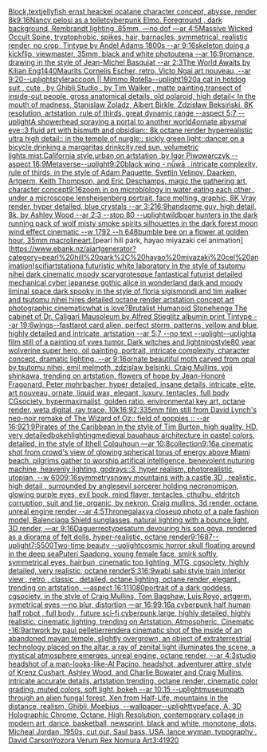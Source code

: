 [Block,](https://www.ebank.nz/aiartgenerator?category=Block%2C)[text](https://www.ebank.nz/aiartgenerator?category=text)[jellyfish ernst heackel ocatane character concept, abysse, render  8k](https://www.ebank.nz/aiartgenerator?category=jellyfish%20ernst%20heackel%20ocatane%20character%20concept%2C%20abysse%2C%20render%20%208k)[9:16](https://www.ebank.nz/aiartgenerator?category=9%3A16)[Nancy pelosi as a toilet](https://www.ebank.nz/aiartgenerator?category=Nancy%20pelosi%20as%20a%20toilet)[cyberpunk Elmo. Foreground , dark background, Rembrandt lighting ,85mm, —no dof —ar 4:5](https://www.ebank.nz/aiartgenerator?category=cyberpunk%20Elmo.%20Foreground%20%2C%20dark%20background%2C%20Rembrandt%20lighting%20%2C85mm%2C%20%E2%80%94no%20dof%20%E2%80%94ar%204%3A5)[Massive Wicked Occult Spine, tryptophobic, spikes, hair, barnacles, symmetrical, realistic render, no crop, Tintype by Andel Adams 1800s --ar 9:16](https://www.ebank.nz/aiartgenerator?category=Massive%20Wicked%20Occult%20Spine%2C%20tryptophobic%2C%20spikes%2C%20hair%2C%20barnacles%2C%20symmetrical%2C%20realistic%20render%2C%20no%20crop%2C%20Tintype%20by%20Andel%20Adams%201800s%20--ar%209%3A16)[skeleton doing a kickflip, viewmaster, 35mm, black and white photo](https://www.ebank.nz/aiartgenerator?category=skeleton%20doing%20a%20kickflip%2C%20viewmaster%2C%2035mm%2C%20black%20and%20white%20photo)[utena --ar 16:9](https://www.ebank.nz/aiartgenerator?category=utena%20--ar%2016%3A9)[romance, drawing in the style of Jean-Michel Basquiat --ar 2:3](https://www.ebank.nz/aiartgenerator?category=romance%2C%20drawing%20in%20the%20style%20of%20Jean-Michel%20Basquiat%20--ar%202%3A3)[The World Awaits by Kilian Eng](https://www.ebank.nz/aiartgenerator?category=The%20World%20Awaits%20by%20Kilian%20Eng)[1440](https://www.ebank.nz/aiartgenerator?category=1440)[Maurits Cornelis Escher, retro, Victo Ngai art nouveau,  --ar 9:20](https://www.ebank.nz/aiartgenerator?category=Maurits%20Cornelis%20Escher%2C%20retro%2C%20Victo%20Ngai%20art%20nouveau%2C%20%20--ar%209%3A20)[--uplight](https://www.ebank.nz/aiartgenerator?category=--uplight)[style](https://www.ebank.nz/aiartgenerator?category=style)[raccoon || Mimmo Rotella](https://www.ebank.nz/aiartgenerator?category=raccoon%20%7C%7C%20Mimmo%20Rotella)[--uplight](https://www.ebank.nz/aiartgenerator?category=--uplight)[1920](https://www.ebank.nz/aiartgenerator?category=1920)[a cat in hotdog suit , cute , by Ghibli Studio , by Tim Walker , matte painting,](https://www.ebank.nz/aiartgenerator?category=a%20cat%20in%20hotdog%20suit%20%2C%20cute%20%2C%20by%20Ghibli%20Studio%20%2C%20by%20Tim%20Walker%20%2C%20matte%20painting%2C)[transect of inside-out people, gross anatomical details, old polaroid, high detail](https://www.ebank.nz/aiartgenerator?category=transect%20of%20inside-out%20people%2C%20gross%20anatomical%20details%2C%20old%20polaroid%2C%20high%20detail)[< In the mouth of madness, Stanislaw Zoladz, Albert Birkle, Zdzisław Beksiński, 8K resolution, artstation, rule of thirds, great dynamic range --aspect 5:7 --uplight](https://www.ebank.nz/aiartgenerator?category=%3C%20In%20the%20mouth%20of%20madness%2C%20Stanislaw%20Zoladz%2C%20Albert%20Birkle%2C%20Zdzis%C5%82aw%20Beksi%C5%84ski%2C%208K%20resolution%2C%20artstation%2C%20rule%20of%20thirds%2C%20great%20dynamic%20range%20--aspect%205%3A7%20--uplight)[A showerhead spraying a portal to another world](https://www.ebank.nz/aiartgenerator?category=A%20showerhead%20spraying%20a%20portal%20to%20another%20world)[4](https://www.ebank.nz/aiartgenerator?category=4)[ornate abysmal eye::3 fluid art with bismuth and obsidian:: 8k octane render hyperrealistic ultra high detail:: in the temple of nurgle:: sickly green light::](https://www.ebank.nz/aiartgenerator?category=ornate%20abysmal%20eye%3A%3A3%20fluid%20art%20with%20bismuth%20and%20obsidian%3A%3A%208k%20octane%20render%20hyperrealistic%20ultra%20high%20detail%3A%3A%20in%20the%20temple%20of%20nurgle%3A%3A%20sickly%20green%20light%3A%3A)[dancer on a bicycle  drinking a margaritas drink](https://www.ebank.nz/aiartgenerator?category=dancer%20on%20a%20bicycle%20%20drinking%20a%20margaritas%20drink)[city,red sun, volumetric lights,mist,California style,urban,on artstation ,by Igor Piwowarczyk --aspect 16:9](https://www.ebank.nz/aiartgenerator?category=city%2Cred%20sun%2C%20volumetric%20lights%2Cmist%2CCalifornia%20style%2Curban%2Con%20artstation%20%2Cby%20Igor%20Piwowarczyk%20--aspect%2016%3A9)[Metaverse](https://www.ebank.nz/aiartgenerator?category=Metaverse)[--uplight](https://www.ebank.nz/aiartgenerator?category=--uplight)[9:20](https://www.ebank.nz/aiartgenerator?category=9%3A20)[black wing -  nǚwā , intricate complexity, rule of thirds, in the style of Adam Paquette, Svetlin Velinov, Daarken, Artgerm, Keith Thompson, and Eric Deschamps, magic the gathering art, character concept](https://www.ebank.nz/aiartgenerator?category=black%20wing%20-%20%20n%C7%9Aw%C4%81%20%2C%20intricate%20complexity%2C%20rule%20of%20thirds%2C%20in%20the%20style%20of%20Adam%20Paquette%2C%20Svetlin%20Velinov%2C%20Daarken%2C%20Artgerm%2C%20Keith%20Thompson%2C%20and%20Eric%20Deschamps%2C%20magic%20the%20gathering%20art%2C%20character%20concept)[9:16](https://www.ebank.nz/aiartgenerator?category=9%3A16)[zoom in on microbiology in water eating each other , under a microscope lens](https://www.ebank.nz/aiartgenerator?category=zoom%20in%20on%20microbiology%20in%20water%20eating%20each%20other%20%2C%20under%20a%20microscope%20lens)[heisenberg portrait, face melting, graphic, 8K Vray render, hyper detailed, blue crystals --ar 3:2](https://www.ebank.nz/aiartgenerator?category=heisenberg%20portrait%2C%20face%20melting%2C%20graphic%2C%208K%20Vray%20render%2C%20hyper%20detailed%2C%20blue%20crystals%20--ar%203%3A2)[16:9](https://www.ebank.nz/aiartgenerator?category=16%3A9)[handsome guy, high detail, 8k, by Ashley Wood --ar 2:3 --stop 80 --uplight](https://www.ebank.nz/aiartgenerator?category=handsome%20guy%2C%20high%20detail%2C%208k%2C%20by%20Ashley%20Wood%20--ar%202%3A3%20--stop%2080%20--uplight)[wildboar hunters in the dark running pack of wolf misty smoke spirits silhouettes in the dark forest moon wind effect cinematic --w 1792 --h 648](https://www.ebank.nz/aiartgenerator?category=wildboar%20hunters%20in%20the%20dark%20running%20pack%20of%20wolf%20misty%20smoke%20spirits%20silhouettes%20in%20the%20dark%20forest%20moon%20wind%20effect%20cinematic%20--w%201792%20--h%20648)[bumble bee on a flower at golden hour, 35mm macro](https://www.ebank.nz/aiartgenerator?category=bumble%20bee%20on%20a%20flower%20at%20golden%20hour%2C%2035mm%20macro)[lineart.](https://www.ebank.nz/aiartgenerator?category=lineart.)[pearl hill park, hayao miyazaki cel animation](https://www.ebank.nz/aiartgenerator?category=pearl%20hill%20park%2C%20hayao%20miyazaki%20cel%20animation)[scifi](https://www.ebank.nz/aiartgenerator?category=scifi)[artstation](https://www.ebank.nz/aiartgenerator?category=artstation)[a futuristic white laboratory in the style of tsutomu nihei dark cinematic moody scary](https://www.ebank.nz/aiartgenerator?category=a%20futuristic%20white%20laboratory%20in%20the%20style%20of%20tsutomu%20nihei%20dark%20cinematic%20moody%20scary)[grotesque fantastical futurist detailed mechanical cyber japanese gothic alice in wonderland dark and moody liminal space dark spooky in the style of floria sigismondi and tim walker and tsutomu nihei hires detailed octane render artstation concept art photographic cinematic](https://www.ebank.nz/aiartgenerator?category=grotesque%20fantastical%20futurist%20detailed%20mechanical%20cyber%20japanese%20gothic%20alice%20in%20wonderland%20dark%20and%20moody%20liminal%20space%20dark%20spooky%20in%20the%20style%20of%20floria%20sigismondi%20and%20tim%20walker%20and%20tsutomu%20nihei%20hires%20detailed%20octane%20render%20artstation%20concept%20art%20photographic%20cinematic)[what is love?](https://www.ebank.nz/aiartgenerator?category=what%20is%20love%3F)[Brutalist Humanoid Stonehenge The cabinet of Dr. Caligari Mausoleum by Alfred Stieglitz albumin print Tintype --ar 19:6](https://www.ebank.nz/aiartgenerator?category=Brutalist%20Humanoid%20Stonehenge%20The%20cabinet%20of%20Dr.%20Caligari%20Mausoleum%20by%20Alfred%20Stieglitz%20albumin%20print%20Tintype%20--ar%2019%3A6)[wings](https://www.ebank.nz/aiartgenerator?category=wings)[--fast](https://www.ebank.nz/aiartgenerator?category=--fast)[tarot card alien, perfect storm, patterns, yellow and blue, highly detailed and intricate, artstation --ar 5:7 --no text --uplight](https://www.ebank.nz/aiartgenerator?category=tarot%20card%20alien%2C%20perfect%20storm%2C%20patterns%2C%20yellow%20and%20blue%2C%20highly%20detailed%20and%20intricate%2C%20artstation%20--ar%205%3A7%20--no%20text%20--uplight)[--uplight](https://www.ebank.nz/aiartgenerator?category=--uplight)[a film still of a painting of yves tumor. Dark witches and lightning](https://www.ebank.nz/aiartgenerator?category=a%20film%20still%20of%20a%20painting%20of%20yves%20tumor.%20Dark%20witches%20and%20lightning)[style](https://www.ebank.nz/aiartgenerator?category=style)[80 year wolverine super hero, oil painting, portrait, intricate complexity, character concept, dramatic lighting, --ar 9:16](https://www.ebank.nz/aiartgenerator?category=80%20year%20wolverine%20super%20hero%2C%20oil%20painting%2C%20portrait%2C%20intricate%20complexity%2C%20character%20concept%2C%20dramatic%20lighting%2C%20--ar%209%3A16)[ornate beautiful moth carved from opal by tsutomu nihei, emil melmoth, zdzislaw belsinki, Craig Mullins, yoji shinkawa, trending on artstation, flowers of hope by Jean-Honoré Fragonard, Peter mohrbacher, hyper detailed, insane details, intricate, elite, art nouveau, ornate, liquid wax, elegant, luxury, tentacles, full body CGsociety, hypermaximalist, golden ratio, environmental key art, octane render, weta digital, ray trace, 10k](https://www.ebank.nz/aiartgenerator?category=ornate%20beautiful%20moth%20carved%20from%20opal%20by%20tsutomu%20nihei%2C%20emil%20melmoth%2C%20zdzislaw%20belsinki%2C%20Craig%20Mullins%2C%20yoji%20shinkawa%2C%20trending%20on%20artstation%2C%20flowers%20of%20hope%20by%20Jean-Honor%C3%A9%20Fragonard%2C%20Peter%20mohrbacher%2C%20hyper%20detailed%2C%20insane%20details%2C%20intricate%2C%20elite%2C%20art%20nouveau%2C%20ornate%2C%20liquid%20wax%2C%20elegant%2C%20luxury%2C%20tentacles%2C%20full%20body%20CGsociety%2C%20hypermaximalist%2C%20golden%20ratio%2C%20environmental%20key%20art%2C%20octane%20render%2C%20weta%20digital%2C%20ray%20trace%2C%2010k)[16:9](https://www.ebank.nz/aiartgenerator?category=16%3A9)[2:3](https://www.ebank.nz/aiartgenerator?category=2%3A3)[35mm film still from David Lynch's neo-noir remake of The Wizard of Oz:: field of poppies :: --ar 16:9](https://www.ebank.nz/aiartgenerator?category=35mm%20film%20still%20from%20David%20Lynch%27s%20neo-noir%20remake%20of%20The%20Wizard%20of%20Oz%3A%3A%20field%20of%20poppies%20%3A%3A%20--ar%2016%3A9)[21:9](https://www.ebank.nz/aiartgenerator?category=21%3A9)[Pirates of the Caribbean in the style of Tim Burton, high quality, HD, very detailed](https://www.ebank.nz/aiartgenerator?category=Pirates%20of%20the%20Caribbean%20in%20the%20style%20of%20Tim%20Burton%2C%20high%20quality%2C%20HD%2C%20very%20detailed)[bokeh](https://www.ebank.nz/aiartgenerator?category=bokeh)[lighting](https://www.ebank.nz/aiartgenerator?category=lighting)[medieval bauahaus architecture in pastel colors, detailed, in the style of Ithell Colquhoun —ar 10:8](https://www.ebank.nz/aiartgenerator?category=medieval%20bauahaus%20architecture%20in%20pastel%20colors%2C%20detailed%2C%20in%20the%20style%20of%20Ithell%20Colquhoun%20%E2%80%94ar%2010%3A8)[collection](https://www.ebank.nz/aiartgenerator?category=collection)[9:16](https://www.ebank.nz/aiartgenerator?category=9%3A16)[a cinematic shot from crowd's view of glowing spherical torus of energy above Miami beach, pilgrims gather to worship artifical intelligence, benevolent nuturing machine, heavenly lighting, godrays::3, hyper realism, photorealistic, utopian, --w 600](https://www.ebank.nz/aiartgenerator?category=a%20cinematic%20shot%20from%20crowd%27s%20view%20of%20glowing%20spherical%20torus%20of%20energy%20above%20Miami%20beach%2C%20pilgrims%20gather%20to%20worship%20artifical%20intelligence%2C%20benevolent%20nuturing%20machine%2C%20heavenly%20lighting%2C%20godrays%3A%3A3%2C%20hyper%20realism%2C%20photorealistic%2C%20utopian%2C%20--w%20600)[9:16](https://www.ebank.nz/aiartgenerator?category=9%3A16)[symmetry](https://www.ebank.nz/aiartgenerator?category=symmetry)[snowy mountains with a castle  3D , realistic, high detail , surrounded by angles](https://www.ebank.nz/aiartgenerator?category=snowy%20mountains%20with%20a%20castle%20%203D%20%2C%20realistic%2C%20high%20detail%20%2C%20surrounded%20by%20angles)[evil sorcerer holding necronomicon, glowing purple eyes, evil book, mind flayer, tentacles, cthulhu, eldritch corruption, suit and tie, organic, by nekron, Craig mullins, 3d render, octane, unreal engine render --ar 4:5](https://www.ebank.nz/aiartgenerator?category=evil%20sorcerer%20holding%20necronomicon%2C%20glowing%20purple%20eyes%2C%20evil%20book%2C%20mind%20flayer%2C%20tentacles%2C%20cthulhu%2C%20eldritch%20corruption%2C%20suit%20and%20tie%2C%20organic%2C%20by%20nekron%2C%20Craig%20mullins%2C%203d%20render%2C%20octane%2C%20unreal%20engine%20render%20--ar%204%3A5)[Throne](https://www.ebank.nz/aiartgenerator?category=Throne)[galaxy](https://www.ebank.nz/aiartgenerator?category=galaxy)[a closeup photo of a pale fashion model, Balenciaga Shield sunglasses, natural lighting with a bounce light, 3D render, —ar 9:16](https://www.ebank.nz/aiartgenerator?category=a%20closeup%20photo%20of%20a%20pale%20fashion%20model%2C%20Balenciaga%20Shield%20sunglasses%2C%20natural%20lighting%20with%20a%20bounce%20light%2C%203D%20render%2C%20%E2%80%94ar%209%3A16)[Daguerreotype](https://www.ebank.nz/aiartgenerator?category=Daguerreotype)[saturn devouring his son goya, rendered as a diorama of felt dolls, hyper-realistic, octane render](https://www.ebank.nz/aiartgenerator?category=saturn%20devouring%20his%20son%20goya%2C%20rendered%20as%20a%20diorama%20of%20felt%20dolls%2C%20hyper-realistic%2C%20octane%20render)[9:16](https://www.ebank.nz/aiartgenerator?category=9%3A16)[87](https://www.ebank.nz/aiartgenerator?category=87)[--uplight](https://www.ebank.nz/aiartgenerator?category=--uplight)[7:5](https://www.ebank.nz/aiartgenerator?category=7%3A5)[500](https://www.ebank.nz/aiartgenerator?category=500)[Two-time beauty --uplight](https://www.ebank.nz/aiartgenerator?category=Two-time%20beauty%20--uplight)[cosmic horror skull floating around in the deep sea](https://www.ebank.nz/aiartgenerator?category=cosmic%20horror%20skull%20floating%20around%20in%20the%20deep%20sea)[Puteri Saadong,  young female face, smirk softly, symmetrical eyes, hairbun, cinematic top lighting, MTG, cgsociety, highly detailed, very realistic, octane render](https://www.ebank.nz/aiartgenerator?category=Puteri%20Saadong%2C%20%20young%20female%20face%2C%20smirk%20softly%2C%20symmetrical%20eyes%2C%20hairbun%2C%20cinematic%20top%20lighting%2C%20MTG%2C%20cgsociety%2C%20highly%20detailed%2C%20very%20realistic%2C%20octane%20render)[5:3](https://www.ebank.nz/aiartgenerator?category=5%3A3)[16:9](https://www.ebank.nz/aiartgenerator?category=16%3A9)[wabi sabi style train interior view , retro , classic , detailed, octane lighting, octane render, elegant , trending on artstation, —aspect 16:11](https://www.ebank.nz/aiartgenerator?category=wabi%20sabi%20style%20train%20interior%20view%20%2C%20retro%20%2C%20classic%20%2C%20detailed%2C%20octane%20lighting%2C%20octane%20render%2C%20elegant%20%2C%20trending%20on%20artstation%2C%20%E2%80%94aspect%2016%3A11)[1080](https://www.ebank.nz/aiartgenerator?category=1080)[portrait of a dark goddess, cgsociety, in the style of  Craig Mullins, Tom Bagshaw, Luis Royo, artgerm, symetrical eyes —no blur, distortion —ar 16:9](https://www.ebank.nz/aiartgenerator?category=portrait%20of%20a%20dark%20goddess%2C%20cgsociety%2C%20in%20the%20style%20of%20%20Craig%20Mullins%2C%20Tom%20Bagshaw%2C%20Luis%20Royo%2C%20artgerm%2C%20symetrical%20eyes%20%E2%80%94no%20blur%2C%20distortion%20%E2%80%94ar%2016%3A9)[9:16](https://www.ebank.nz/aiartgenerator?category=9%3A16)[a cyberpunk half human half robot , full body , future sci-fi,cyberpunk,large, highly detailed, highly realistic. cinematic lighting, trending on Artstation. Atmospheric. Cinematic -](https://www.ebank.nz/aiartgenerator?category=a%20cyberpunk%20half%20human%20half%20robot%20%2C%20full%20body%20%2C%20future%20sci-fi%2Ccyberpunk%2Clarge%2C%20highly%20detailed%2C%20highly%20realistic.%20cinematic%20lighting%2C%20trending%20on%20Artstation.%20Atmospheric.%20Cinematic%20-)[16:9](https://www.ebank.nz/aiartgenerator?category=16%3A9)[artwork by paul pelletier](https://www.ebank.nz/aiartgenerator?category=artwork%20by%20paul%20pelletier)[render](https://www.ebank.nz/aiartgenerator?category=render)[a cinematic shot of the inside of an abandoned mayan temple, slightly overgrown, an object of extraterrestrial technology placed on the altar, a ray of zenital light illuminates the scene, a mystical atmosphere emerges, unreal engine, octane render, --ar 4:3](https://www.ebank.nz/aiartgenerator?category=a%20cinematic%20shot%20of%20the%20inside%20of%20an%20abandoned%20mayan%20temple%2C%20slightly%20overgrown%2C%20an%20object%20of%20extraterrestrial%20technology%20placed%20on%20the%20altar%2C%20a%20ray%20of%20zenital%20light%20illuminates%20the%20scene%2C%20a%20mystical%20atmosphere%20emerges%2C%20unreal%20engine%2C%20octane%20render%2C%20--ar%204%3A3)[studio headshot of a man-looks-like-Al Pacino, headshot, adventurer attire, style of Krenz Cushart, Ashley Wood, and Charlie Bowater and Craig Mullins, intricate accurate details, artstation trending, octane render, cinematic color grading, muted colors, soft light, bokeh --ar 10:15 --uplight](https://www.ebank.nz/aiartgenerator?category=studio%20headshot%20of%20a%20man-looks-like-Al%20Pacino%2C%20headshot%2C%20adventurer%20attire%2C%20style%20of%20Krenz%20Cushart%2C%20Ashley%20Wood%2C%20and%20Charlie%20Bowater%20and%20Craig%20Mullins%2C%20intricate%20accurate%20details%2C%20artstation%20trending%2C%20octane%20render%2C%20cinematic%20color%20grading%2C%20muted%20colors%2C%20soft%20light%2C%20bokeh%20--ar%2010%3A15%20--uplight)[museum](https://www.ebank.nz/aiartgenerator?category=museum)[path through an alien fungal forest, Xen from Half-Life, mountains in the distance, realism, Ghibli, Moebius, --wallpaper](https://www.ebank.nz/aiartgenerator?category=path%20through%20an%20alien%20fungal%20forest%2C%20Xen%20from%20Half-Life%2C%20mountains%20in%20the%20distance%2C%20realism%2C%20Ghibli%2C%20Moebius%2C%20--wallpaper)[--uplight](https://www.ebank.nz/aiartgenerator?category=--uplight)[typeface, A, 3D Holographic Chrome, Octane, High Resolution, contemporary collage in modern art, dance, basketball, newsprint, black and white, monotone, dots, Micheal Jordan, 1950s, cut out, Saul bass, USA, lance wyman, typography <DUNK>, David Carson](https://www.ebank.nz/aiartgenerator?category=typeface%2C%20A%2C%203D%20Holographic%20Chrome%2C%20Octane%2C%20High%20Resolution%2C%20contemporary%20collage%20in%20modern%20art%2C%20dance%2C%20basketball%2C%20newsprint%2C%20black%20and%20white%2C%20monotone%2C%20dots%2C%20Micheal%20Jordan%2C%201950s%2C%20cut%20out%2C%20Saul%20bass%2C%20USA%2C%20lance%20wyman%2C%20typography%20%3CDUNK%3E%2C%20David%20Carson)[Yozora Verum Rex Nomura Art](https://www.ebank.nz/aiartgenerator?category=Yozora%20Verum%20Rex%20Nomura%20Art)[3:4](https://www.ebank.nz/aiartgenerator?category=3%3A4)[1920](https://www.ebank.nz/aiartgenerator?category=1920)